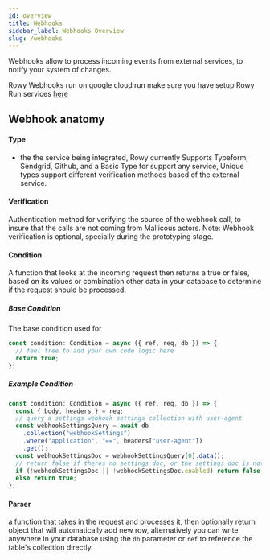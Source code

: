 ```yaml
---
id: overview
title: Webhooks
sidebar_label: Webhooks Overview
slug: /webhooks
---
```


Webhooks allow to process incoming events from external services, to notify your
system of changes.

Rowy Webhooks run on google cloud run make sure you have setup Rowy Run services
[here](https://github.com/rowyio/deploy)

## Webhook anatomy

#### Type

- the the service being integrated, Rowy currently Supports Typeform, Sendgrid,
  Github, and a Basic Type for support any service, Unique types support
  different verification methods based of the external service.

#### Verification

Authentication method for verifying the source of the webhook call, to insure
that the calls are not coming from Mallicous actors. Note: Webhook verification
is optional, specially during the prototyping stage.

#### Condition

A function that looks at the incoming request then returns a true or false,
based on its values or combination other data in your database to determine if
the request should be processed.

##### Base Condition
The base condition used for 
```typescript
const condition: Condition = async ({ ref, req, db }) => {
  // feel free to add your own code logic here
  return true;
};
```

##### Example Condition

```typescript
const condition: Condition = async ({ ref, req, db }) => {
  const { body, headers } = req;
  // query a settings webhook settings collection with user-agent
  const webhookSettingsQuery = await db
    .collection("webhookSettings")
    .where("application", "==", headers["user-agent"])
    .get();
  const webhookSettingsDoc = webhookSettingsQuery[0].data();
  // return false if theres no settings doc, or the settings doc is not enabled
  if (!webhookSettingsDoc || !webhookSettingsDoc.enabled) return false;
  else return true;
};
```

#### Parser

a function that takes in the request and processes it, then optionally return
object that will automatically add new row, alternatively you can write anywhere
in your database using the `db` parameter or `ref` to reference the table's
collection directly.
